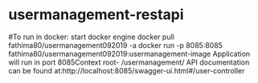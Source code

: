 # usermanagement-restapi
#To run in docker:
start docker engine
docker pull fathima80/usermanagement092019 -a
docker run -p 8085:8085 fathima80/usermanagement092019:usermanagement-image
Application will run in port 8085Context root- /usermanagement/
API documentation can be found at:http://localhost:8085/swagger-ui.html#/user-controller
